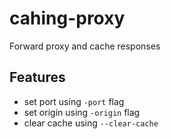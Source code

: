 # cahing-proxy

Forward proxy and cache responses

## Features

- set port using `-port` flag
- set origin using `-origin` flag
- clear cache using `--clear-cache`
